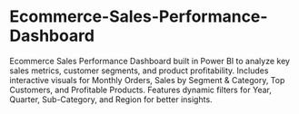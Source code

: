 # Ecommerce-Sales-Performance-Dashboard
Ecommerce Sales Performance Dashboard built in Power BI to analyze key sales metrics, customer segments, and product profitability. Includes interactive visuals for Monthly Orders, Sales by Segment &amp; Category, Top Customers, and Profitable Products. Features dynamic filters for Year, Quarter, Sub-Category, and Region for better insights.
